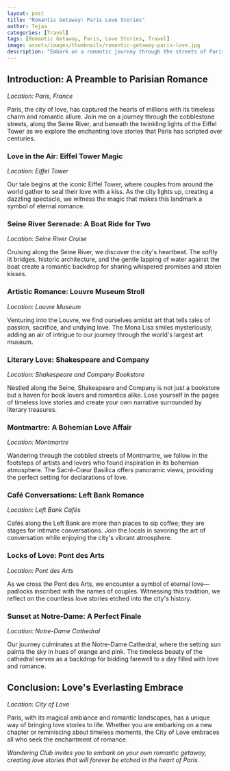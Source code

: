```yaml
---
layout: post
title: "Romantic Getaway: Paris Love Stories"
author: Tejaa
categories: [Travel]
tags: [Romantic Getaway, Paris, Love Stories, Travel]
image: assets/images/thumbnails/romantic-getaway-paris-love.jpg
description: "Embark on a romantic journey through the streets of Paris, where love stories unfold at every iconic landmark, creating lasting memories for those who wander hand in hand."
---
```


## Introduction: A Preamble to Parisian Romance

*Location: Paris, France*

Paris, the city of love, has captured the hearts of millions with its timeless charm and romantic allure. Join me on a journey through the cobblestone streets, along the Seine River, and beneath the twinkling lights of the Eiffel Tower as we explore the enchanting love stories that Paris has scripted over centuries.

### Love in the Air: Eiffel Tower Magic

*Location: Eiffel Tower*

Our tale begins at the iconic Eiffel Tower, where couples from around the world gather to seal their love with a kiss. As the city lights up, creating a dazzling spectacle, we witness the magic that makes this landmark a symbol of eternal romance.

### Seine River Serenade: A Boat Ride for Two

*Location: Seine River Cruise*

Cruising along the Seine River, we discover the city's heartbeat. The softly lit bridges, historic architecture, and the gentle lapping of water against the boat create a romantic backdrop for sharing whispered promises and stolen kisses.

### Artistic Romance: Louvre Museum Stroll

*Location: Louvre Museum*

Venturing into the Louvre, we find ourselves amidst art that tells tales of passion, sacrifice, and undying love. The Mona Lisa smiles mysteriously, adding an air of intrigue to our journey through the world's largest art museum.

### Literary Love: Shakespeare and Company

*Location: Shakespeare and Company Bookstore*

Nestled along the Seine, Shakespeare and Company is not just a bookstore but a haven for book lovers and romantics alike. Lose yourself in the pages of timeless love stories and create your own narrative surrounded by literary treasures.

### Montmartre: A Bohemian Love Affair

*Location: Montmartre*

Wandering through the cobbled streets of Montmartre, we follow in the footsteps of artists and lovers who found inspiration in its bohemian atmosphere. The Sacré-Cœur Basilica offers panoramic views, providing the perfect setting for declarations of love.

### Café Conversations: Left Bank Romance

*Location: Left Bank Cafés*

Cafés along the Left Bank are more than places to sip coffee; they are stages for intimate conversations. Join the locals in savoring the art of conversation while enjoying the city's vibrant atmosphere.

### Locks of Love: Pont des Arts

*Location: Pont des Arts*

As we cross the Pont des Arts, we encounter a symbol of eternal love—padlocks inscribed with the names of couples. Witnessing this tradition, we reflect on the countless love stories etched into the city's history.

### Sunset at Notre-Dame: A Perfect Finale

*Location: Notre-Dame Cathedral*

Our journey culminates at the Notre-Dame Cathedral, where the setting sun paints the sky in hues of orange and pink. The timeless beauty of the cathedral serves as a backdrop for bidding farewell to a day filled with love and romance.

## Conclusion: Love's Everlasting Embrace

*Location: City of Love*

Paris, with its magical ambiance and romantic landscapes, has a unique way of bringing love stories to life. Whether you are embarking on a new chapter or reminiscing about timeless moments, the City of Love embraces all who seek the enchantment of romance.

*Wandering Club invites you to embark on your own romantic getaway, creating love stories that will forever be etched in the heart of Paris.*
